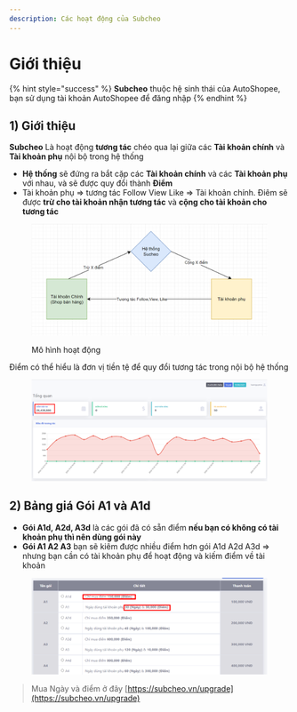 ```yaml
---
description: Các hoạt động của Subcheo
---
```


# Giới thiệu

{% hint style="success" %}
**Subcheo** thuộc hệ sinh thái của AutoShopee, bạn sử dụng tài khoản AutoShopee để đăng nhập
{% endhint %}

## 1) Giới thiệu

**Subcheo** Là hoạt động **tương tác** chéo qua lại giữa các **Tài khoản chính** và **Tài khoản phụ** nội bộ trong hệ thống

* **Hệ thống** sẽ đứng ra bắt cặp các **Tài khoản chính** và các **Tài khoản phụ** với nhau, và sẽ được quy đổi thành **Điểm**
* Tài khoản phụ => tương tác Follow View Like => Tài khoản chính. Điêm sẽ được **trừ cho tài khoản nhận tương tác** và **cộng cho tài khoản cho tương tác**&#x20;

<figure><img src="../.gitbook/assets/image (326).png" alt=""><figcaption><p>Mô hình hoạt động</p></figcaption></figure>

Điểm có thể hiểu là đơn vị tiền tệ để quy đổi tương tác trong nội bộ hệ thống

<figure><img src="../.gitbook/assets/image (327).png" alt=""><figcaption></figcaption></figure>

## 2) Bảng giá Gói A1 và A1d

* **Gói A1d, A2d, A3d** là các gói đã có sẵn điểm **nếu bạn có  không có tài khoản phụ thì nên dùng gói này**
* **Gói A1 A2 A3** bạn sẽ kiêm được nhiều điểm hơn gói A1d A2d A3d => nhưng bạn cần có tài khoản phụ để hoạt động và kiếm điểm về tài khoản

<figure><img src="../.gitbook/assets/image (1).png" alt=""><figcaption></figcaption></figure>

> Mua Ngày và điểm ở đây [https://subcheo.vn/upgrade](https://subcheo.vn/upgrade)
